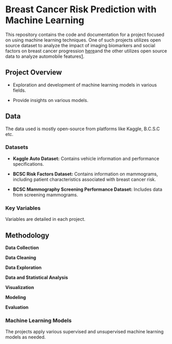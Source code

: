 # Breast Cancer Risk Prediction with Machine Learning

This repository contains the code and documentation for a project focused on  using machine learning techniques. One of such projects utilizes open source dataset to analyze the impact of imaging biomarkers and social factors on breast cancer progression [here](https://github.com/Bayowar/M.L/blob/ff24c611b14739aac6ef2e8aa645c468ecb8144a/BayowaOnabajo_Final_Codebook%20(2).md)and the other utilizes open source data to analyze automobile features[1](https://github.com/Bayowar/M.L/blob/d5cd613c770102e89e66ecb305808726f84dc205/Exer1/Exer1.md).

## Project Overview

* Exploration and development of machine learning models in various fields.
   
* Provide insights on various models. 

## Data

The data used is mostly open-source from platforms like Kaggle, B.C.S.C etc. 

### Datasets

* **Kaggle Auto Dataset:** Contains vehicle information and performance specifications.

* **BCSC Risk Factors Dataset:** Contains information on mammograms, including patient characteristics associated with breast cancer risk. 
   
* **BCSC Mammography Screening Performance Dataset:** Includes data from screening mammograms. 

### Key Variables

Variables are detailed in each project.


## Methodology

   
  **Data Collection**
   
  **Data Cleaning**
   
  **Data Exploration**

  **Data and Statistical Analysis**

  **Visualization**
   
  **Modeling**
   
 **Evaluation**
   

### Machine Learning Models

The projects  apply various supervised and unsupervised machine learning models as needed.

